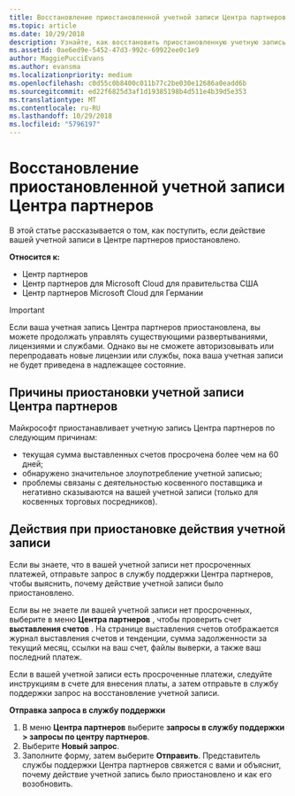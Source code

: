 ```yaml
---
title: Восстановление приостановленной учетной записи Центра партнеров | Центр партнеров
ms.topic: article
ms.date: 10/29/2018
description: Узнайте, как восстановить приостановленную учетную запись Центра партнеров, причины приостановки учетной записи партнера и как можно использовать учетную запись во время приостановки.
ms.assetid: 0ae6ed9e-5452-47d3-992c-69922ee0c1e9
author: MaggiePucciEvans
ms.author: evansma
ms.localizationpriority: medium
ms.openlocfilehash: c0d55c0b8400c011b77c2be030e12686a0eadd6b
ms.sourcegitcommit: ed22f6825d3af1d19385198b4d511e4b39d5e353
ms.translationtype: MT
ms.contentlocale: ru-RU
ms.lasthandoff: 10/29/2018
ms.locfileid: "5796197"
---
```

# <a name="restore-a-suspended-partner-center-account"></a>Восстановление приостановленной учетной записи Центра партнеров

В этой статье рассказывается о том, как поступить, если действие вашей учетной записи в Центре партнеров приостановлено.

**Относится к:**

-  Центр партнеров
-  Центр партнеров для Microsoft Cloud для правительства США
-  Центр партнеров Microsoft Cloud для Германии

> [!IMPORTANT]  
> Если ваша учетная запись Центра партнеров приостановлена, вы можете продолжать управлять существующими развертываниями, лицензиями и службами. Однако вы не сможете авторизовывать или перепродавать новые лицензии или службы, пока ваша учетная записи не будет приведена в надлежащее состояние.

## <a name="why-partner-center-accounts-are-suspended"></a>Причины приостановки учетной записи Центра партнеров

Майкрософт приостанавливает учетную запись Центра партнеров по следующим причинам:

- текущая сумма выставленных счетов просрочена более чем на 60 дней; 
- обнаружено значительное злоупотребление учетной записью;
- проблемы связаны с деятельностью косвенного поставщика и негативно сказываются на вашей учетной записи (только для косвенных торговых посредников).

## <a name="what-to-do-if-your-account-is-suspended"></a>Действия при приостановке действия учетной записи

Если вы знаете, что в вашей учетной записи нет просроченных платежей, отправьте запрос в службу поддержки Центра партнеров, чтобы выяснить, почему действие учетной записи было приостановлено. 

Если вы не знаете ли вашей учетной записи нет просроченных, выберите в меню **Центра партнеров** , чтобы проверить счет **выставления счетов** . На странице выставления счетов отображается журнал выставления счетов и тенденции, сумма задолженности за текущий месяц, ссылки на ваш счет, файлы выверки, а также ваш последний платеж.

Если в вашей учетной записи есть просроченные платежи, следуйте инструкциям в счете для внесения платы, а затем отправьте в службу поддержки запрос на восстановление учетной записи. 

**Отправка запроса в службу поддержки**

1.  В меню **Центра партнеров** выберите **запросы в службу поддержки > запросы по центру партнеров**.
2.  Выберите **Новый запрос**. 
3.  Заполните форму, затем выберите **Отправить**. Представитель службы поддержки Центра партнеров свяжется с вами и объяснит, почему действие учетной запись было приостановлено и как его возобновить.



